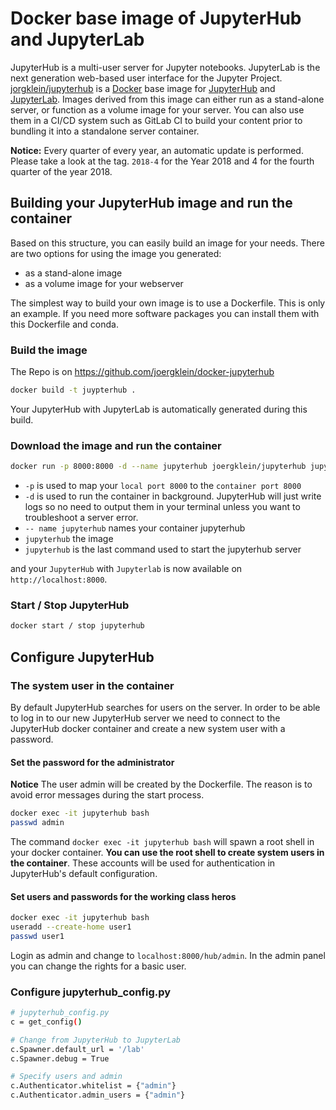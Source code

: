 # Docker base image of JupyterHub and JupyterLab

JupyterHub is a multi-user server for Jupyter notebooks. JupyterLab is the next
generation web-based user interface for the Jupyter Project.
[jorgklein/jupyterhub][1] is a [Docker][2] base image for [JupyterHub][3] and
[JupyterLab][4]. Images derived from this image can either run as a stand-alone
server, or function as a volume image for your server. You can also use them in
a CI/CD system such as GitLab CI to build your content prior to bundling it
into a standalone server container.

**Notice:** Every quarter of every year, an automatic update is performed.
Please take a look at the tag. `2018-4` for the Year 2018 and 4 for the fourth
quarter of the year 2018.

[1]: https://hub.docker.com/r/joergklein/jupyterhub
[2]: https://docker.com
[3]: https://jupyterhub.readthedocs.io/en/stable
[4]: https://jupyterlab.readthedocs.io/en/stable

## Building your JupyterHub image and run the container

Based on this structure, you can easily build an image for your needs. There
are two options for using the image you generated:

- as a stand-alone image
- as a volume image for your webserver

The simplest way to build your own image is to use a Dockerfile. This is only
an example. If you need more software packages you can install them with this
Dockerfile and conda.

### Build the image

The Repo is on https://github.com/joergklein/docker-jupyterhub

```bash
docker build -t juypterhub .
```

Your JupyterHub with JupyterLab is automatically generated during this build.

### Download the image and run the container

```bash
docker run -p 8000:8000 -d --name jupyterhub joergklein/jupyterhub jupyterhub
```

- `-p` is used to map your `local port 8000` to the `container port 8000`
- `-d` is used to run the container in background. JupyterHub will just write
logs so no need to output them in your terminal unless you want to troubleshoot
a server error.
- `-- name jupyterhub` names your container jupyterhub
- `jupyterhub` the image
- `jupyterhub` is the last command used to start the jupyterhub server

and your `JupyterHub` with `Jupyterlab` is now available on
`http://localhost:8000`.

### Start / Stop JupyterHub

```bash
docker start / stop jupyterhub
```

## Configure JupyterHub

### The system user in the container

By default JupyterHub searches for users on the server. In order to be able to
log in to our new JupyterHub server we need to connect to the JupyterHub docker
container and create a new system user with a password.

#### Set the password for the administrator

**Notice** The user admin will be created by the Dockerfile. The reason is to
avoid error messages during the start process.

```bash
docker exec -it jupyterhub bash
passwd admin
```

The command `docker exec -it jupyterhub bash` will spawn a root shell in your
docker container.  **You can use the root shell to create system users in the
container**. These accounts will be used for authentication in JupyterHub's
default configuration.

#### Set users and passwords for the working class heros

```bash
docker exec -it jupyterhub bash
useradd --create-home user1
passwd user1
```

Login as admin and change to `localhost:8000/hub/admin`. In the admin panel you
can change the rights for a basic user.

### Configure jupyterhub_config.py

```bash
# jupyterhub_config.py
c = get_config()

# Change from JupyterHub to JupyterLab
c.Spawner.default_url = '/lab'
c.Spawner.debug = True

# Specify users and admin
c.Authenticator.whitelist = {"admin"}
c.Authenticator.admin_users = {"admin"}
```

